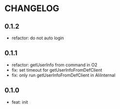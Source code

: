 # CHANGELOG

## 0.1.2

- refactor: do not auto login

## 0.1.1

- refactor: getUserInfo from command in O2
- fix: set timeout for getUserInfoFromDefClient
- fix: only run getUserInfoFromDefClient in AliInternal

## 0.1.0

- feat: init
